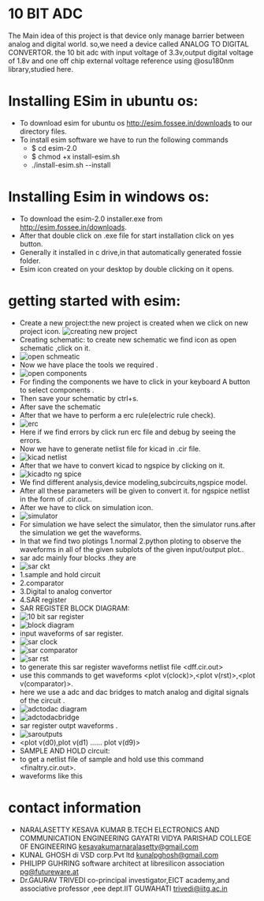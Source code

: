# 10 BIT ADC
The Main idea of this project is that device only manage barrier between analog and digital world. so,we need a device called ANALOG TO DIGITAL CONVERTOR. the 10 bit adc with input voltage of 3.3v,output digital voltage of 1.8v  and one off chip external voltage reference using @osu180nm library,studied here.
# Installing ESim  in ubuntu os: 
* To download esim  for ubuntu os http://esim.fossee.in/downloads to our directory files.
* To install esim software we have to run the following commands
  * $ cd esim-2.0
  * $ chmod +x install-esim.sh
  * ./install-esim.sh --install
# Installing Esim in windows os:
*  To download the esim-2.0 installer.exe from  http://esim.fossee.in/downloads.
* After that double click on .exe file  for start installation  click on yes button.
*  Generally it installed in c drive,in that automatically generated fossie folder.
* Esim icon created on your desktop by double clicking on it opens.
# getting started with esim:
* Create a new project:the new project is created when we click on new project icon.
![creating new project](https://user-images.githubusercontent.com/66682399/84471796-b5533f80-aca3-11ea-8e34-e352c47ef2e3.PNG)
* Creating schematic: to  create new schematic we find icon as open schematic ,click on it.
* ![open schmeatic](https://user-images.githubusercontent.com/66682399/84471978-13802280-aca4-11ea-9d81-94ff5f235b77.PNG)
* Now we have place the tools we required .
* ![open components](https://user-images.githubusercontent.com/66682399/84472019-2a267980-aca4-11ea-82b8-2cfff3c8e4d7.PNG)
* For finding the components we have to click in your keyboard A button to select components .
* Then save your schematic by ctrl+s.
* After save the schematic 
* After that we have to perform a erc rule(electric rule check).
* ![erc](https://user-images.githubusercontent.com/66682399/84472620-2515fa00-aca5-11ea-91b9-076dd6736fcf.PNG)
* Here if we find errors by click run erc file and debug by seeing the errors.
* Now we have to generate netlist file for kicad in .cir file.
* ![kicad netlist](https://user-images.githubusercontent.com/66682399/84472823-935abc80-aca5-11ea-82cf-8ddb18f8ca67.PNG)
* After that we have to convert kicad to ngspice by clicking on it.
* ![kicadto ng spice](https://user-images.githubusercontent.com/66682399/84473242-54793680-aca6-11ea-8b91-c59674030a38.PNG)
* We find different analysis,device modeling,subcircuits,ngspice model.
* After all these parameters will be given to convert it. for ngspice netlist in the form of .cir.out..
* After we have to click on simulation icon.
* ![simulator](https://user-images.githubusercontent.com/66682399/84473998-aff7f400-aca7-11ea-9a3c-7f3eef72e669.PNG)
* For simulation we have select the simulator, then the simulator runs.after the simulation we get the waveforms.
 * In that we find two plotings 1.normal 2.python ploting to observe the waveforms in all of the given subplots of the given input/output plot..
 * sar adc mainly four blocks .they are
* ![sar ckt](https://user-images.githubusercontent.com/66682399/85718673-5ca48d80-b70c-11ea-98ae-eec4a09cc1dd.png)
 * 1.sample and hold circuit
 * 2.comparator
 * 3.Digital to analog convertor
 * 4.SAR register
 *  SAR REGISTER BLOCK DIAGRAM:
 * ![10 bit sar register](https://user-images.githubusercontent.com/66682399/85719328-f4a27700-b70c-11ea-9ec4-746ec4bd0890.PNG)
* ![block diagram](https://user-images.githubusercontent.com/66682399/85719345-f79d6780-b70c-11ea-8773-d6abe836211e.png)
 * input waveforms of sar register.
 * ![sar clock](https://user-images.githubusercontent.com/66682399/85718936-9e353880-b70c-11ea-9a78-d6adf3595540.png)
 * ![sar comparator](https://user-images.githubusercontent.com/66682399/85718947-9ffefc00-b70c-11ea-9b30-eb4a15d422ae.png)
* ![sar rst](https://user-images.githubusercontent.com/66682399/85718950-a0979280-b70c-11ea-811d-bbfb83da651c.png)
 * to generate this sar register waveforms netlist file <dff.cir.out>
 * use this commands to get waveforms <plot v(clock)>,<plot v(rst)>,<plot v(comparator)>.
 * here we use a adc and dac bridges to match analog and digital signals of the circuit .
 * ![adctodac diagram](https://user-images.githubusercontent.com/66682399/85719638-3af7d600-b70d-11ea-8fa6-84d08f8ceadc.PNG)
 * ![adctodacbridge](https://user-images.githubusercontent.com/66682399/85719648-3cc19980-b70d-11ea-8a57-85714fbb8510.PNG)
 * sar register  outpt waveforms .
 * ![saroutputs](https://user-images.githubusercontent.com/66682399/85720002-9fb33080-b70d-11ea-80a4-b0c624106ce3.png)
 * <plot v(d0),plot v(d1) ...... plot v(d9)>
 * SAMPLE AND HOLD circuit:
 * to get a netlist file of sample and hold use this command <finaltry.cir.out>.
 * waveforms like this
 

# contact information
 * NARALASETTY KESAVA KUMAR B.TECH ELECTRONICS AND COMMUNICATION ENGINEERING GAYATRI VIDYA PARISHAD COLLEGE 0F ENGINEERING kesavakumarnaralasetty@gmail.com
* KUNAL GHOSH  di VSD corp.Pvt ltd kunalpghosh@gmail.com
* PHILIPP GUHRING software architect at libresilicon association pg@futureware.at
* Dr.GAURAV TRIVEDI co-principal investigator,EICT academy,and associative professor ,eee dept.IIT GUWAHATI trivedi@iitg.ac.in 
 
